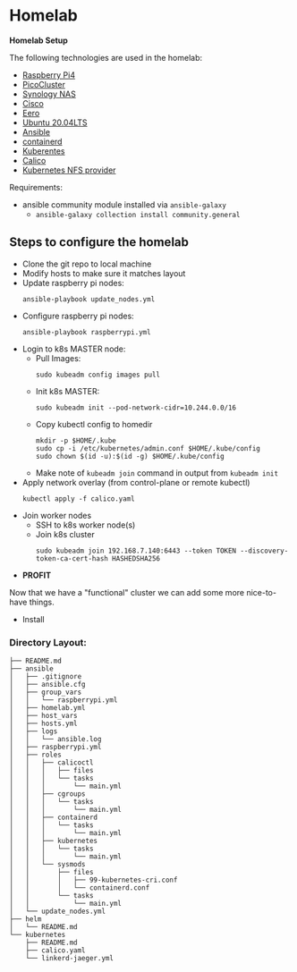 # Homelab

**Homelab Setup**

The following technologies are used in the homelab:
- [Raspberry Pi4](https://www.raspberrypi.org/products/raspberry-pi-4-model-b/)
- [PicoCluster](https://www.picocluster.com/)
- [Synology NAS](https://www.synology.com/en-us)
- [Cisco](https://www.cisco.com/)
- [Eero](https://eero.com/)
- [Ubuntu 20.04LTS](https://ubuntu.com/)
- [Ansible](https://www.ansible.com/)
- [containerd](https://containerd.io/)
- [Kuberentes](https://kubernetes.io/)
- [Calico](https://www.projectcalico.org/)
- [Kubernetes NFS provider](https://github.com/kubernetes-sigs/nfs-subdir-external-provisioner)

Requirements:
- ansible community module installed via `ansible-galaxy`
  - `ansible-galaxy collection install community.general`
    

## Steps to configure the homelab
- Clone the git repo to local machine
- Modify hosts to make sure it matches layout
- Update raspberry pi nodes: 
    ```
    ansible-playbook update_nodes.yml
    ```
- Configure raspberry pi nodes: 
    ```
    ansible-playbook raspberrypi.yml
    ```
- Login to k8s MASTER node:
    - Pull Images: 
        ```
        sudo kubeadm config images pull
        ```
    - Init k8s MASTER: 
        ```
        sudo kubeadm init --pod-network-cidr=10.244.0.0/16
        ```
    - Copy kubectl config to homedir
        ```
        mkdir -p $HOME/.kube
        sudo cp -i /etc/kubernetes/admin.conf $HOME/.kube/config
        sudo chown $(id -u):$(id -g) $HOME/.kube/config
        ```
    - Make note of `kubeadm join` command in output from `kubeadm init`
- Apply network overlay (from control-plane or remote kubectl)
    ```
    kubectl apply -f calico.yaml
    ```
- Join worker nodes
    - SSH to k8s worker node(s)
    - Join k8s cluster
        ```
        sudo kubeadm join 192.168.7.140:6443 --token TOKEN --discovery-token-ca-cert-hash HASHEDSHA256
        ```
- **PROFIT**

Now that we have a "functional" cluster we can add some more nice-to-have things.
- Install 


### Directory Layout:
``` 
├── README.md
├── ansible
│   ├── .gitignore
│   ├── ansible.cfg
│   ├── group_vars
│   │   └── raspberrypi.yml
│   ├── homelab.yml
│   ├── host_vars
│   ├── hosts.yml
│   ├── logs
│   │   └── ansible.log
│   ├── raspberrypi.yml
│   ├── roles
│   │   ├── calicoctl
│   │   │   ├── files
│   │   │   └── tasks
│   │   │       └── main.yml
│   │   ├── cgroups
│   │   │   └── tasks
│   │   │       └── main.yml
│   │   ├── containerd
│   │   │   └── tasks
│   │   │       └── main.yml
│   │   ├── kubernetes
│   │   │   └── tasks
│   │   │       └── main.yml
│   │   └── sysmods
│   │       ├── files
│   │       │   ├── 99-kubernetes-cri.conf
│   │       │   └── containerd.conf
│   │       └── tasks
│   │           └── main.yml
│   └── update_nodes.yml
├── helm
│   └── README.md
└── kubernetes
    ├── README.md
    ├── calico.yaml
    └── linkerd-jaeger.yml
```






